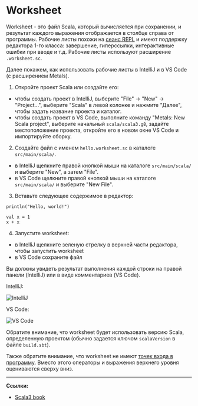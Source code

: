 # Worksheet

Worksheet - это файл Scala, который вычисляется при сохранении, 
и результат каждого выражения отображается в столбце справа от программы. 
Рабочие листы похожи на [сеанс REPL](../repl) и имеют поддержку редактора 1-го класса: 
завершение, гиперссылки, интерактивные ошибки при вводе и т.д. 
Рабочие листы используют расширение `.worksheet.sc`.

Далее покажем, как использовать рабочие листы в IntelliJ и в VS Code (с расширением Metals).

1) Откройте проект Scala или создайте его:
- чтобы создать проект в IntelliJ, выберите "File" -> "New" -> "Project...", 
выберите "Scala" в левой колонке и нажмите "Далее", чтобы задать название проекта и каталог.
- чтобы создать проект в VS Code, выполните команду "Metals: New Scala project", 
выберите начальный `scala/scala3.g8`, задайте местоположение проекта, 
откройте его в новом окне VS Code и импортируйте сборку.

2) Создайте файл с именем `hello.worksheet.sc` в каталоге `src/main/scala/`.
- в IntelliJ щелкните правой кнопкой мыши на каталоге `src/main/scala/` и выберите "New", а затем "File".
- в VS Code щелкните правой кнопкой мыши на каталоге `src/main/scala/` и выберите "New File".

3) Вставьте следующее содержимое в редактор:

```
println("Hello, world!")
   
val x = 1
x + x
```

4) Запустите worksheet:
- в IntelliJ щелкните зеленую стрелку в верхней части редактора, чтобы запустить worksheet
- в VS Code сохраните файл

Вы должны увидеть результат выполнения каждой строки на правой панели (IntelliJ) или в виде комментариев (VS Code).

IntelliJ:

![IntelliJ](https://docs.scala-lang.org/resources/images/scala3-book/intellij-worksheet.png)

VS Code:

![VS Code](https://docs.scala-lang.org/resources/images/scala3-book/metals-worksheet.png)

Обратите внимание, что worksheet будет использовать версию Scala, 
определенную проектом (обычно задается ключом `scalaVersion` в файле `build.sbt`).

Также обратите внимание, что worksheet не имеют [точек входа в программу](../methods/main-methods). 
Вместо этого операторы и выражения верхнего уровня оцениваются сверху вниз.


---

**Ссылки:**
- [Scala3 book](https://docs.scala-lang.org/scala3/book/tools-worksheets.html)
